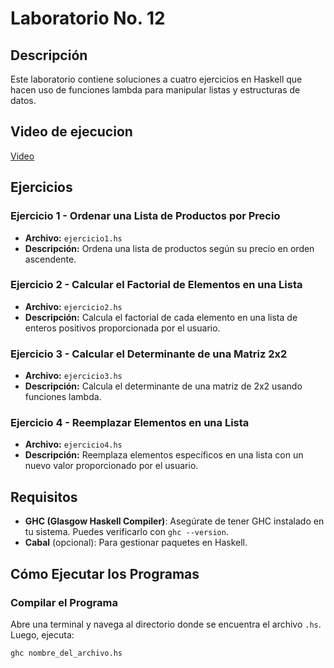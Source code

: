 # Laboratorio No. 12

## Descripción

Este laboratorio contiene soluciones a cuatro ejercicios en Haskell que hacen uso de funciones lambda para manipular listas y estructuras de datos.

## Video de ejecucion
[Video]([https://youtu.be/6RpQhsJoO4E])


## Ejercicios

### Ejercicio 1 - Ordenar una Lista de Productos por Precio

- **Archivo:** `ejercicio1.hs`
- **Descripción:** Ordena una lista de productos según su precio en orden ascendente.

### Ejercicio 2 - Calcular el Factorial de Elementos en una Lista

- **Archivo:** `ejercicio2.hs`
- **Descripción:** Calcula el factorial de cada elemento en una lista de enteros positivos proporcionada por el usuario.

### Ejercicio 3 - Calcular el Determinante de una Matriz 2x2

- **Archivo:** `ejercicio3.hs`
- **Descripción:** Calcula el determinante de una matriz de 2x2 usando funciones lambda.

### Ejercicio 4 - Reemplazar Elementos en una Lista

- **Archivo:** `ejercicio4.hs`
- **Descripción:** Reemplaza elementos específicos en una lista con un nuevo valor proporcionado por el usuario.

## Requisitos

- **GHC (Glasgow Haskell Compiler)**: Asegúrate de tener GHC instalado en tu sistema. Puedes verificarlo con `ghc --version`.
- **Cabal** (opcional): Para gestionar paquetes en Haskell.

## Cómo Ejecutar los Programas

### Compilar el Programa

Abre una terminal y navega al directorio donde se encuentra el archivo `.hs`. Luego, ejecuta:

```bash
ghc nombre_del_archivo.hs
